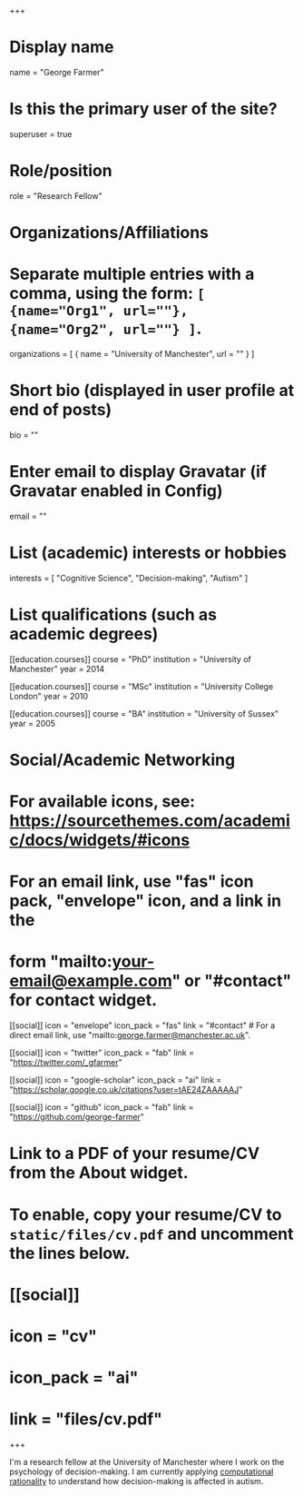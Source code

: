 +++
# Display name
name = "George Farmer"

# Is this the primary user of the site?
superuser = true

# Role/position
role = "Research Fellow"

# Organizations/Affiliations
#   Separate multiple entries with a comma, using the form: `[ {name="Org1", url=""}, {name="Org2", url=""} ]`.
organizations = [ { name = "University of Manchester", url = "" } ]

# Short bio (displayed in user profile at end of posts)
bio = ""

# Enter email to display Gravatar (if Gravatar enabled in Config)
email = ""

# List (academic) interests or hobbies
interests = [
  "Cognitive Science",
  "Decision-making",
  "Autism"
]

# List qualifications (such as academic degrees)
[[education.courses]]
  course = "PhD"
  institution = "University of Manchester"
  year = 2014

[[education.courses]]
  course = "MSc"
  institution = "University College London"
  year = 2010

[[education.courses]]
  course = "BA"
  institution = "University of Sussex"
  year = 2005

# Social/Academic Networking
# For available icons, see: https://sourcethemes.com/academic/docs/widgets/#icons
#   For an email link, use "fas" icon pack, "envelope" icon, and a link in the
#   form "mailto:your-email@example.com" or "#contact" for contact widget.

[[social]]
  icon = "envelope"
  icon_pack = "fas"
  link = "#contact"  # For a direct email link, use "mailto:george.farmer@manchester.ac.uk".

[[social]]
  icon = "twitter"
  icon_pack = "fab"
  link = "https://twitter.com/_gfarmer"

[[social]]
  icon = "google-scholar"
  icon_pack = "ai"
  link = "https://scholar.google.co.uk/citations?user=tAE24ZAAAAAJ"

[[social]]
  icon = "github"
  icon_pack = "fab"
  link = "https://github.com/george-farmer"

# Link to a PDF of your resume/CV from the About widget.
# To enable, copy your resume/CV to `static/files/cv.pdf` and uncomment the lines below.
# [[social]]
#   icon = "cv"
#   icon_pack = "ai"
#   link = "files/cv.pdf"

+++

I'm a research fellow at the University of Manchester where I work on the psychology of decision-making. I am currently applying [computational rationality](/posts) to understand how decision-making is affected in autism.  
